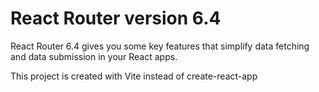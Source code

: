 # React Router version 6.4
React Router 6.4 gives you some key features that simplify data fetching and data submission in your React apps.

This project is created with Vite instead of create-react-app